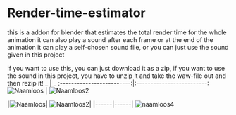 # Render-time-estimator
this is a addon for blender that estimates the total render time for the whole animation it can also play a sound after each frame or at the end of the animation
it can play a self-chosen sound file, or you can just use the sound given in this project

if you want to use this, you can just download it as a zip, if you want to use the sound in this project, you have to unzip it and take the waw-file out and then rezip it!
_ | _
:-------------------------:|:-------------------------:
![Naamloos](https://user-images.githubusercontent.com/80715761/111337181-2b8f3300-8676-11eb-83ad-4e2c1718b397.png) | ![Naamloos2](https://user-images.githubusercontent.com/80715761/111337194-2d58f680-8676-11eb-9e53-1e9ecc3c8325.png)

|![Naamloos](https://user-images.githubusercontent.com/80715761/111337181-2b8f3300-8676-11eb-83ad-4e2c1718b397.png)|
![Naamloos2](https://user-images.githubusercontent.com/80715761/111337194-2d58f680-8676-11eb-9e53-1e9ecc3c8325.png)|
|------|------|
![naamloos4](https://user-images.githubusercontent.com/80715761/111337649-8b85d980-8676-11eb-906f-c24d16add640.png)
